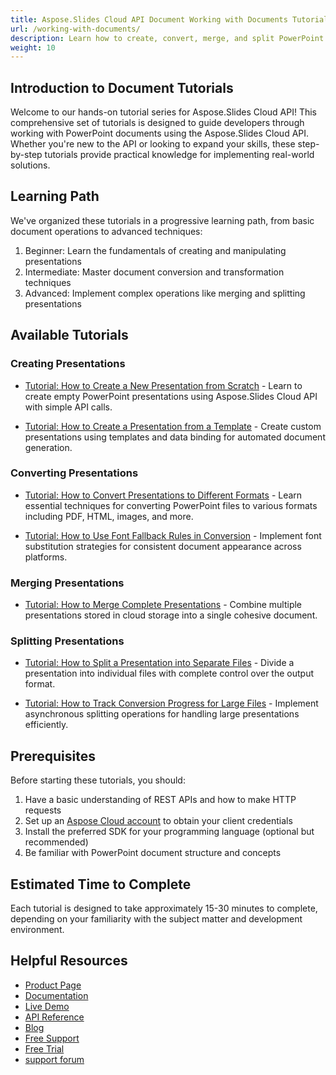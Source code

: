 ```yaml
---
title: Aspose.Slides Cloud API Document Working with Documents Tutorials
url: /working-with-documents/
description: Learn how to create, convert, merge, and split PowerPoint presentations using Aspose.Slides Cloud API with step-by-step tutorials for all skill levels.
weight: 10
---
```


## Introduction to Document Tutorials

Welcome to our hands-on tutorial series for Aspose.Slides Cloud API! This comprehensive set of tutorials is designed to guide developers through working with PowerPoint documents using the Aspose.Slides Cloud API. Whether you're new to the API or looking to expand your skills, these step-by-step tutorials provide practical knowledge for implementing real-world solutions.

## Learning Path

We've organized these tutorials in a progressive learning path, from basic document operations to advanced techniques:

1. Beginner: Learn the fundamentals of creating and manipulating presentations
2. Intermediate: Master document conversion and transformation techniques
3. Advanced: Implement complex operations like merging and splitting presentations

## Available Tutorials

### Creating Presentations

- [Tutorial: How to Create a New Presentation from Scratch](/working-with-documents/create-new-presentation/) - Learn to create empty PowerPoint presentations using Aspose.Slides Cloud API with simple API calls.

- [Tutorial: How to Create a Presentation from a Template](/working-with-documents/use-document-template/) - Create custom presentations using templates and data binding for automated document generation.

### Converting Presentations

- [Tutorial: How to Convert Presentations to Different Formats](/working-with-documents/convert-presentations/) - Learn essential techniques for converting PowerPoint files to various formats including PDF, HTML, images, and more.

- [Tutorial: How to Use Font Fallback Rules in Conversion](/working-with-documents/font-fallback) - Implement font substitution strategies for consistent document appearance across platforms.


### Merging Presentations

- [Tutorial: How to Merge Complete Presentations](/working-with-documents/merge-presentations/) - Combine multiple presentations stored in cloud storage into a single cohesive document.


### Splitting Presentations

- [Tutorial: How to Split a Presentation into Separate Files](/working-with-documents/split-presentations/) - Divide a presentation into individual files with complete control over the output format.

- [Tutorial: How to Track Conversion Progress for Large Files](/working-with-documents/track-conversion-status/) - Implement asynchronous splitting operations for handling large presentations efficiently.

## Prerequisites

Before starting these tutorials, you should:

1. Have a basic understanding of REST APIs and how to make HTTP requests
2. Set up an [Aspose Cloud account](https://dashboard.aspose.cloud/) to obtain your client credentials
3. Install the preferred SDK for your programming language (optional but recommended)
4. Be familiar with PowerPoint document structure and concepts

## Estimated Time to Complete

Each tutorial is designed to take approximately 15-30 minutes to complete, depending on your familiarity with the subject matter and development environment.

## Helpful Resources

- [Product Page](https://products.aspose.cloud/slides/)
- [Documentation](https://docs.aspose.cloud/slides/)
- [Live Demo](https://products.aspose.app/slides/family)
- [API Reference](https://reference.aspose.cloud/slides/)
- [Blog](https://blog.aspose.cloud/category/slides/)
- [Free Support](https://forum.aspose.cloud/c/slides/15)
- [Free Trial](https://dashboard.aspose.cloud/#/apps)
- [support forum](https://forum.aspose.cloud/c/slides/15)
